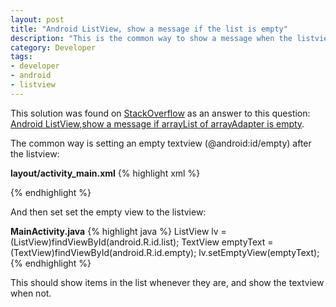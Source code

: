 ```yaml
---
layout: post
title: "Android ListView, show a message if the list is empty"
description: "This is the common way to show a message when the listview is empty."
category: Developer
tags:
- developer
- android
- listview
---
```


This solution was found on [StackOverflow](http://stackoverflow.com) as an answer to this question: [Android ListView,show a message if arrayList of arrayAdapter is empty](http://stackoverflow.com/a/20329154).

The common way is setting an empty textview (@android:id/empty) after the listview:

**layout/activity_main.xml**
{% highlight xml %}
<?xml version="1.0" encoding="utf-8"?>
<LinearLayout xmlns:android="http://schemas.android.com/apk/res/android"
    android:layout_width="match_parent"
    android:layout_height="match_parent"
    android:orientation="vertical" >

<ListView
    android:id="@android:id/list"
    android:layout_width="wrap_content"
    android:layout_height="match_parent"
    android:dividerHeight="1dp" >
</ListView>

<TextView
    android:id="@android:id/empty"
    android:layout_width="wrap_content"
    android:layout_height="wrap_content"
    android:text="@string/empty_list" />

</LinearLayout>
{% endhighlight %}

And then set set the empty view to the listview:

**MainActivity.java**
{% highlight java %}
ListView lv = (ListView)findViewById(android.R.id.list);
TextView emptyText = (TextView)findViewById(android.R.id.empty);
lv.setEmptyView(emptyText);
{% endhighlight %}

This should show items in the list whenever they are, and show the textview when not.
